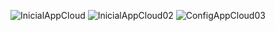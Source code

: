 ![InicialAppCloud](https://github.com/JoaoGarcia26/AppCloud-TSMIT/assets/89228584/371bf5ad-c339-4c76-a038-b1a2d978abd3)
![InicialAppCloud02](https://github.com/JoaoGarcia26/AppCloud-TSMIT/assets/89228584/777262c0-5e31-4be7-8294-b086e12cdde9)
![ConfigAppCloud03](https://github.com/JoaoGarcia26/AppCloud-TSMIT/assets/89228584/5882ea19-85e3-43cb-85e6-5dd6396d9ccf)
